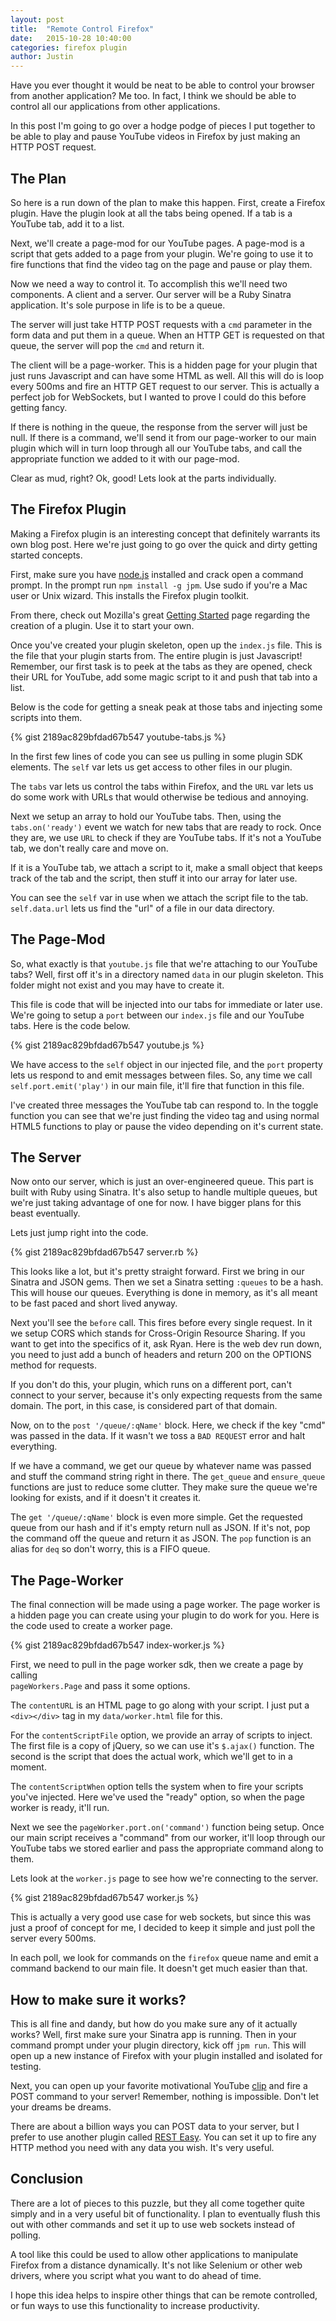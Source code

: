 ```yaml
---
layout: post
title:  "Remote Control Firefox"
date:   2015-10-28 10:40:00
categories: firefox plugin
author: Justin
---
```


Have you ever thought it would be neat to be able to control your browser
from another application? Me too. In fact, I think we should be able to
control all our applications from other applications.

In this post I'm going to go over a hodge podge of pieces I put together
to be able to play and pause YouTube videos in Firefox by just making
an HTTP POST request.

## The Plan
So here is a run down of the plan to make this happen. First, create
a Firefox plugin. Have the plugin look at all the tabs being opened.
If a tab is a YouTube tab, add it to a list.

Next, we'll create a page-mod for our YouTube pages. A page-mod is a
script that gets added to a page from your plugin. We're going to use it
to fire functions that find the video tag on the page and pause or play them.

Now we need a way to control it. To accomplish this we'll need two components.
A client and a server. Our server will be a Ruby Sinatra application. It's sole
purpose in life is to be a queue.

The server will just take HTTP POST requests with a `cmd` parameter in the form
data and put them in a queue. When an HTTP GET is requested on that queue, the
server will pop the `cmd` and return it.

The client will be a page-worker. This is a hidden page for your plugin that just
runs Javascript and can have some HTML as well. All this will do is loop every
500ms and fire an HTTP GET request to our server. This is actually a perfect
job for WebSockets, but I wanted to prove I could do this before getting fancy.

If there is nothing in the queue, the response from the server will just be null.
If there is a command, we'll send it from our page-worker to our main plugin which
will in turn loop through all our YouTube tabs, and call the appropriate function
we added to it with our page-mod.

Clear as mud, right? Ok, good! Lets look at the parts individually.

## The Firefox Plugin
Making a Firefox plugin is an interesting concept that definitely warrants its own
blog post. Here we're just going to go over the quick and dirty getting started concepts.

First, make sure you have [node.js](https://nodejs.org/en/) installed and crack open a
command prompt. In the prompt run `npm install -g jpm`. Use sudo if you're a Mac user
or Unix wizard. This installs the Firefox plugin toolkit.

From there, check out Mozilla's great [Getting Started](https://developer.mozilla.org/en-US/Add-ons/SDK/Tutorials/Getting_Started_%28jpm%29) page regarding the creation of a plugin. Use it to start your own.

Once you've created your plugin skeleton, open up the `index.js` file. This is the file
that your plugin starts from. The entire plugin is just Javascript! Remember, our first
task is to peek at the tabs as they are opened, check their URL for YouTube, add some
magic script to it and push that tab into a list.

Below is the code for getting a sneak peak at those tabs and injecting some scripts into them.

{% gist 2189ac829bfdad67b547 youtube-tabs.js %}

In the first few lines of code you can see us pulling in some plugin SDK elements. The
`self` var lets us get access to other files in our plugin.

The `tabs` var lets us control the tabs within Firefox, and the `URL` var lets us do some
work with URLs that would otherwise be tedious and annoying.

Next we setup an array to hold our YouTube tabs. Then, using the `tabs.on('ready')` event
we watch for new tabs that are ready to rock. Once they are, we use `URL` to check if they
are YouTube tabs. If it's not a YouTube tab, we don't really care and move on.

If it is a YouTube tab, we attach a script to it, make a small object that keeps track of
the tab and the script, then stuff it into our array for later use.

You can see the `self` var in use when we attach the script file to the tab. `self.data.url` lets us find the "url" of a file in our data directory.

## The Page-Mod
So, what exactly is that `youtube.js` file that we're attaching to our YouTube tabs? Well,
first off it's in a directory named `data` in our plugin skeleton. This folder might not
exist and you may have to create it.

This file is code that will be injected into our tabs for immediate or later use. We're
going to setup a `port` between our `index.js` file and our YouTube tabs. Here is the code
below.

{% gist 2189ac829bfdad67b547 youtube.js %}

We have access to the `self` object in our injected file, and the `port` property lets us
respond to and emit messages between files. So, any time we call `self.port.emit('play')`
in our main file, it'll fire that function in this file.

I've created three messages the YouTube tab can respond to. In the toggle function you can
see that we're just finding the video tag and using normal HTML5 functions to play or
pause the video depending on it's current state.

## The Server
Now onto our server, which is just an over-engineered queue. This part is built with Ruby
using Sinatra. It's also setup to handle multiple queues, but we're just taking advantage
of one for now. I have bigger plans for this beast eventually.

Lets just jump right into the code.

{% gist 2189ac829bfdad67b547 server.rb %}

This looks like a lot, but it's pretty straight forward. First we bring in our Sinatra and
JSON gems. Then we set a Sinatra setting `:queues` to be a hash. This will house our
queues. Everything is done in memory, as it's all meant to be fast paced and short lived
anyway.

Next you'll see the `before` call. This fires before every single request. In it we
setup CORS which stands for Cross-Origin Resource Sharing. If you want to get into the
specifics of it, ask Ryan. Here is the web dev run down, you need to just add a
bunch of headers and return 200 on the OPTIONS method for requests.

If you don't do this, your plugin, which runs on a different port, can't connect to
your server, because it's only expecting requests from the same domain. The port, in this
case, is considered part of that domain.

Now, on to the `post '/queue/:qName'` block. Here, we check if the key "cmd" was passed
in the data. If it wasn't we toss a `BAD REQUEST` error and halt everything.

If we have a command, we get our queue by whatever name was passed and stuff the command
string right in there. The `get_queue` and `ensure_queue` functions are just to reduce
some clutter. They make sure the queue we're looking for exists, and if it doesn't it
creates it.

The `get '/queue/:qName'` block is even more simple. Get the requested queue from our
hash and if it's empty return null as JSON. If it's not, pop the command off the queue
and return it as JSON. The `pop` function is an alias for `deq` so don't worry, this is a
FIFO queue.

## The Page-Worker
The final connection will be made using a page worker. The page worker is a hidden page
you can create using your plugin to do work for you. Here is the code used to create
a worker page.

{% gist 2189ac829bfdad67b547 index-worker.js %}

First, we need to pull in the page worker sdk, then we create a page by calling  
`pageWorkers.Page` and pass it some options.

The `contentURL` is an HTML page to go along with your script. I just put a `<div></div>`
tag in my `data/worker.html` file for this.

For the `contentScriptFile` option, we provide an array of scripts to inject. The first
file is a copy of jQuery, so we can use it's `$.ajax()` function. The second is the script
that does the actual work, which we'll get to in a moment.

The `contentScriptWhen` option tells the system when to fire your scripts you've injected.
Here we've used the "ready" option, so when the page worker is ready, it'll run.

Next we see the `pageWorker.port.on('command')` function being setup. Once our main script
receives a "command" from our worker, it'll loop through our YouTube tabs we stored
earlier and pass the appropriate command along to them.

Lets look at the `worker.js` page to see how we're connecting to the server.

{% gist 2189ac829bfdad67b547 worker.js %}

This is actually a very good use case for web sockets, but since this was just a proof of
concept for me, I decided to keep it simple and just poll the server every 500ms.

In each poll, we look for commands on the `firefox` queue name and emit a command backend
to our main file. It doesn't get much easier than that.

## How to make sure it works?
This is all fine and dandy, but how do you make sure any of it actually works? Well, first
make sure your Sinatra app is running. Then in your command prompt under your plugin
directory, kick off `jpm run`. This will open up a new instance of Firefox with your
plugin installed and isolated for testing.

Next, you can open up your favorite motivational YouTube
[clip](https://www.youtube.com/watch?v=ZXsQAXx_ao0) and fire a POST command to your
server! Remember, nothing is impossible. Don't let your dreams be dreams.

There are about a billion ways you can POST data to your server, but I prefer to use
another plugin called [REST Easy](https://addons.mozilla.org/en-US/firefox/addon/rest-easy/). You can set it up to
fire any HTTP method you need with any data you wish. It's very useful.

## Conclusion
There are a lot of pieces to this puzzle, but they all come together quite simply and in
a very useful bit of functionality. I plan to eventually flush this out with other
commands and set it up to use web sockets instead of polling.

A tool like this could be used to allow other applications to manipulate Firefox from a
distance dynamically. It's not like Selenium or other web drivers, where you script what
you want to do ahead of time.

I hope this idea helps to inspire other things that can be remote controlled, or fun ways
to use this functionality to increase productivity.
